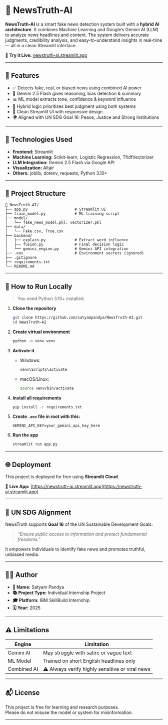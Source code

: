 
# 📰 NewsTruth-AI

**NewsTruth-AI** is a smart fake news detection system built with a **hybrid AI architecture**. It combines Machine Learning and Google’s Gemini AI (LLM) to analyze news headlines and content. The system delivers accurate judgments, credibility analysis, and easy-to-understand insights in real-time — all in a clean Streamlit interface.

🎯 **Try it Live:** [newstruth-ai.streamlit.app](https://newstruth-ai.streamlit.app/)

---

## 🚀 Features

- ✅ Detects fake, real, or biased news using combined AI power
- 🧠 Gemini 2.5 Flash gives reasoning, bias detection & summary
- 📊 ML model extracts tone, confidence & keyword influence
- 🔄 Hybrid logic prioritizes best judgment using both systems
- 📎 Clean Streamlit UI with responsive design
- 🌍 Aligned with UN SDG Goal 16: Peace, Justice and Strong Institutions

---

## 🧠 Technologies Used

- **Frontend:** Streamlit
- **Machine Learning:** Scikit-learn, Logistic Regression, TfidfVectorizer
- **LLM Integration:** Gemini 2.5 Flash via Google API
- **Visualization:** Altair
- **Others:** joblib, dotenv, requests, Python 3.10+

---

## 📂 Project Structure

```
📁 NewsTruth-AI/
├── app.py                     # Streamlit UI
├── train_model.py             # ML training script
├── model/
│   └── fake_news_model.pkl, vectorizer.pkl
├── data/
│   └── Fake.csv, True.csv
├── backend/
│   ├── explain.py             # Extract word influence
│   ├── fusion.py              # Final decision logic
│   └── gemini_engine.py       # Gemini API integration
├── .env                       # Environment secrets (ignored)
├── .gitignore
├── requirements.txt
└── README.md
```

---

## 🧪 How to Run Locally

> You need Python 3.10+ installed.

1. **Clone the repository**
   ```bash
   git clone https://github.com/satyampandya/NewsTruth-AI.git
   cd NewsTruth-AI
   ```

2. **Create virtual environment**
   ```bash
   python -m venv venv
   ```

3. **Activate it**
   - Windows:
     ```bash
     venv\Scripts\activate
     ```
   - macOS/Linux:
     ```bash
     source venv/bin/activate
     ```

4. **Install all requirements**
   ```bash
   pip install -r requirements.txt
   ```

5. **Create `.env` file in root with this:**
   ```env
   GEMINI_API_KEY=your_gemini_api_key_here
   ```

6. **Run the app**
   ```bash
   streamlit run app.py
   ```

---

## 🌐 Deployment

This project is deployed for free using **Streamlit Cloud**.

🔗 **Live App:** [https://newstruth-ai.streamlit.app](https://newstruth-ai.streamlit.app)

---

## 🎯 UN SDG Alignment

NewsTruth supports **Goal 16** of the UN Sustainable Development Goals:

> _“Ensure public access to information and protect fundamental freedoms.”_

It empowers individuals to identify fake news and promotes truthful, unbiased media.

---

## 👨‍💻 Author

- **👤 Name:** Satyam Pandya  
- **📚 Project Type:** Individual Internship Project  
- **🎓 Platform:** IBM SkillBuild Internship  
- **🗓️ Year:** 2025

---

## ⚠️ Limitations

| Engine      | Limitation                                         |
|-------------|-----------------------------------------------------|
| Gemini AI   | May struggle with satire or vague text             |
| ML Model    | Trained on short English headlines only            |
| Combined AI | ⚠️ Always verify highly sensitive or viral news   |

---

## 📬 License

This project is free for learning and research purposes.  
Please do not misuse the model or system for misinformation.

---
